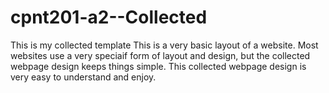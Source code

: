 # cpnt201-a2--Collected
This is my collected template
This is a very basic layout of a website. 
Most websites use a very speciaif form of layout and design, but the collected webpage design keeps things simple. 
This collected webpage design is very easy to understand and enjoy.
